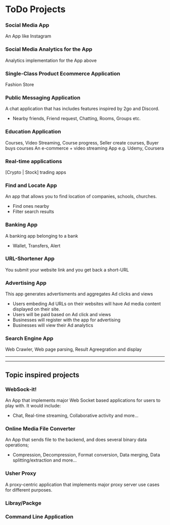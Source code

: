 # ToDo Projects
### Social Media App
An App like Instagram

### Social Media Analytics for the App
Analytics implementation for the App above

### Single-Class Product Ecommerce Application
Fashion Store

### Public Messaging Application
A chat application that has includes features inspired by 2go and Discord.
- Nearby friends, Friend request, Chatting, Rooms, Groups etc.

### Education Application
Courses, Video Streaming, Course progress, Seller create courses, Buyer buys courses
An e-commerce + video streaming App e.g. Udemy, Coursera

### Real-time applications
[Crypto | Stock] trading apps

### Find and Locate App
An app that allows you to find location of companies, schools, churches.
- Find ones nearby
- Filter search results

### Banking App
A banking app belonging to a bank
- Wallet, Transfers, Alert

### URL-Shortener App
You submit your website link and you get back a short-URL

### Advertising App
This app generates advertisments and aggregates Ad clicks and views
- Users embeding Ad URLs on their websites will have Ad media content displayed on their site.
- Users will be paid based on Ad click and views
- Businesses will register with the app for advertising
- Businesses will view their Ad analytics

### Search Engine App
Web Crawler, Web page parsing, Result Agreegration and display

---
---

## Topic inspired projects
### WebSock-it!
An App that implements major Web Socket based applications for users to play with. It would include:
- Chat, Real-time streaming, Collaborative activity and more...

### Online Media File Converter
An App that sends file to the backend, and does several binary data operations;
- Compression, Decompression, Format conversion, Data merging, Data splitting/extraction and more...

### Usher Proxy
A proxy-centric application that implements major proxy server use cases for different purposes.


### Libray/Packge

### Command Line Application

